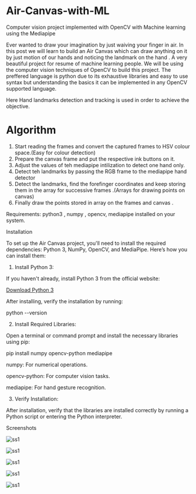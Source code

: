 # Air-Canvas-with-ML
Computer vision project implemented with OpenCV with Machine learning using the Mediapipe

Ever wanted to draw your imagination by just waiving your finger in air. In this post we will learn to build an Air Canvas which can draw anything on it by just motion of our hands and noticing the landmark on the hand . A very beautiful project for resume of machine learning people.
We will be using the computer vision techniques of OpenCV to build this project. The preffered language is python due to its exhaustive libraries and easy to use syntax but understanding the basics it can be implemented in any OpenCV supported language.

Here Hand landmarks detection and tracking is used in order to achieve the objective. 


# Algorithm

1. Start reading the frames and convert the captured frames to HSV colour space.(Easy for colour detection)
2. Prepare the canvas frame and put the respective ink buttons on it.
3. Adjust the values of teh mediapipe intilization to detect one hand only.
4. Detect teh landmarks by passing the RGB frame to the mediapipe hand detector
5. Detect the landmarks, find the forefinger coordinates and keep storing them in the array for successive frames .(Arrays for drawing points on canvas)
6. Finally draw the points stored in array on the frames and canvas .

Requirements: python3 , numpy , opencv, mediapipe installed on your system.

Installation

To set up the Air Canvas project, you'll need to install the required dependencies: Python 3, NumPy, OpenCV, and MediaPipe. Here’s how you can install them:

1. Install Python 3:

If you haven't already, install Python 3 from the official website:

[Download Python 3](https://www.python.org/downloads/)

After installing, verify the installation by running:

python --version

2. Install Required Libraries:

Open a terminal or command prompt and install the necessary libraries using pip:


pip install numpy opencv-python mediapipe

numpy: For numerical operations.

opencv-python: For computer vision tasks.

mediapipe: For hand gesture recognition.

3. Verify Installation:

After installation, verify that the libraries are installed correctly by running a Python script or entering the Python interpreter.

Screenshots

![ss1](https://user-images.githubusercontent.com/88366253/147323134-08a4b394-a4c1-4fad-b955-93cadeb681fb.png)

![ss1](https://user-images.githubusercontent.com/88366253/147323134-08a4b394-a4c1-4fad-b955-93cadeb681fb.png)

![ss1](https://user-images.githubusercontent.com/88366253/147323134-08a4b394-a4c1-4fad-b955-93cadeb681fb.png)

![ss1](https://user-images.githubusercontent.com/88366253/147323134-08a4b394-a4c1-4fad-b955-93cadeb681fb.png)

![ss1](https://user-images.githubusercontent.com/88366253/147323134-08a4b394-a4c1-4fad-b955-93cadeb681fb.png)



